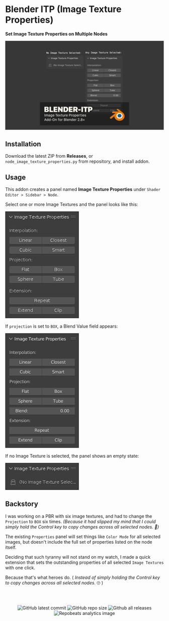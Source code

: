 # Blender ITP (Image Texture Properties)

**Set Image Texture Properties on Multiple Nodes**

![Blender ITP](https://github.com/don1138/blender-itp/blob/main/imx/blender-itp.jpg)

## Installation

Download the latest ZIP from **Releases**, or `node_image_texture_properties.py` from repository, and install addon.

## Usage

This addon creates a panel named **Image Texture Properties** under ``Shader Editor > Sidebar > Node``.

Select one or more Image Textures and the panel looks like this:

![Blender ITP Active](https://github.com/don1138/blender-itp/blob/main/imx/itp-panel.png)

If `projection` is set to `BOX`, a Blend Value field appears:

![Blender ITP Active Box Blend](https://github.com/don1138/blender-itp/blob/main/imx/itp-panel-box-blend.png)

If no Image Texture is selected, the panel shows an empty state:

![Blender ITP Null](https://github.com/don1138/blender-itp/blob/main/imx/itp-panel-null.png)

## Backstory

I was working on a PBR with six image textures, and had to change the `Projection` to `BOX` six times. *(Because it had slipped my mind that I could simply hold the Control key to copy changes across all selected nodes. 🤔)*

The existing `Properties` panel will set things like `Color Mode` for all selected images, but doesn't include the full set of properties listed on the node itself.

Deciding that such tyranny will not stand on my watch, I made a quick extension that sets the outstanding properties of all selected `Image Textures` with one click.

Because that's what heroes do. ( *Instead of simply holding the Control key to copy changes across all selected nodes.* 🙄 )

<br><br>

<p align="center">
  <img alt="GitHub latest commit" src="https://img.shields.io/github/last-commit/don1138/blender-itp">
  <img alt="GitHub repo size" src="https://img.shields.io/github/repo-size/don1138/blender-itp">
  <img alt="Github all releases" src="https://img.shields.io/github/downloads/don1138/blender-itp/total.svg"><br>
  <img src="https://repobeats.axiom.co/api/embed/c0e3e1855d0f7003c53943d3efcfa0fc8f9d853f.svg" alt="Repobeats analytics image">
</p>
